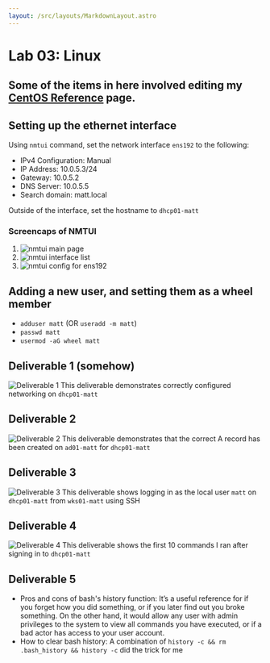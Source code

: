 ```yaml
---
layout: /src/layouts/MarkdownLayout.astro
---
```

# Lab 03: Linux

## Some of the items in here involved editing my [CentOS Reference](/techjournals/centos-commands.md) page.

## Setting up the ethernet interface
Using `nmtui` command, set the network interface `ens192` to the following:
* IPv4 Configuration: Manual
* IP Address: 10.0.5.3/24
* Gateway: 10.0.5.2
* DNS Server: 10.0.5.5
* Search domain: matt.local

Outside of the interface, set the hostname to `dhcp01-matt`

### Screencaps of NMTUI
1. ![nmtui main page](/lab03_nmtui_1.png)
2. ![nmtui interface list](/lab03_nmtui_2.png)
3. ![nmtui config for ens192](/lab03_nmtui_3.png)

## Adding a new user, and setting them as a wheel member
* `adduser matt` (OR `useradd -m matt`)
* `passwd matt`
* `usermod -aG wheel matt`

## Deliverable 1 (somehow)
![Deliverable 1](/lab03_deliverable1.png)
This deliverable demonstrates correctly configured networking on `dhcp01-matt`

## Deliverable 2
![Deliverable 2](/lab03_deliverable2.png)
This deliverable demonstrates that the correct A record has been created on `ad01-matt` for `dhcp01-matt`

## Deliverable 3
![Deliverable 3](/lab03_deliverable3.png)
This deliverable shows logging in as the local user `matt` on `dhcp01-matt` from `wks01-matt` using SSH

## Deliverable 4
![Deliverable 4](/lab03_deliverable4.png)
This deliverable shows the first 10 commands I ran after signing in to `dhcp01-matt`

## Deliverable 5
* Pros and cons of bash's history function: It’s a useful reference for if you forget how you did something, or if you later find out you broke something. On the other hand, it would allow any user with admin privileges to the system to view all commands you have executed, or if a bad actor has access to your user account.
* How to clear bash history: A combination of `history -c && rm .bash_history && history -c` did the trick for me